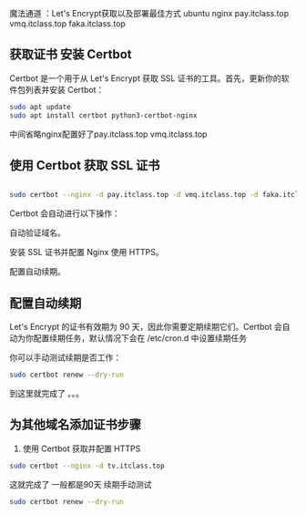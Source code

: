 魔法通道 ：Let's Encrypt获取以及部署最佳方式  ubuntu nginx   pay.itclass.top vmq.itclass.top faka.itclass.top 

## 获取证书 安装 Certbot
Certbot 是一个用于从 Let's Encrypt 获取 SSL 证书的工具。首先，更新你的软件包列表并安装 Certbot：
``` bash
sudo apt update
sudo apt install certbot python3-certbot-nginx

```

中间省略nginx配置好了pay.itclass.top vmq.itclass.top
## 使用 Certbot 获取 SSL 证书

``` bash

sudo certbot --nginx -d pay.itclass.top -d vmq.itclass.top -d faka.itclass.top -d tv.itclass.top -d music.itclass.top -d cloud.itclass.top

```

Certbot 会自动进行以下操作：

自动验证域名。

安装 SSL 证书并配置 Nginx 使用 HTTPS。

配置自动续期。

## 配置自动续期
Let's Encrypt 的证书有效期为 90 天，因此你需要定期续期它们。Certbot 会自动为你配置续期任务，默认情况下会在 /etc/cron.d 中设置续期任务

你可以手动测试续期是否工作：

```bash
sudo certbot renew --dry-run

```
到这里就完成了 。。。

## 为其他域名添加证书步骤 

1. 使用 Certbot 获取并配置 HTTPS
``` bash
sudo certbot --nginx -d tv.itclass.top
```

这就完成了 一般都是90天 续期手动测试 

```bash
sudo certbot renew --dry-run


```